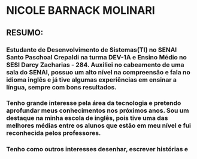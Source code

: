 # NICOLE BARNACK MOLINARI 

## RESUMO:
### Estudante de Desenvolvimento de Sistemas(TI) no SENAI Santo Paschoal Crepaldi na turma DEV-1A e Ensino Médio no SESI Darcy Zacharias - 284. Auxiliei no cabeamento de uma sala do SENAI, possuo um alto nível na compreensão e fala no idioma inglês e já tive algumas experiências em ensinar a língua, sempre com bons resultados.
### Tenho grande interesse pela área da tecnologia e pretendo aprofundar meus conhecimentos nos próximos anos. Sou um destaque na minha escola de inglês, pois tive uma das melhores médias entre os alunos que estão em meu nível e fui reconhecida pelos professores.

### Tenho como outros interesses desenhar, escrever histórias e 
